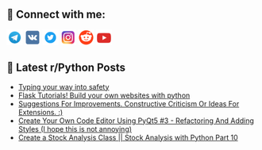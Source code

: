 ## 🔎 Connect with me:
[<img src="https://github.com/bullbesh/bullbesh/blob/main/images/Telegram.png" width="32" height="32" />](https://t.me/bullbesh)
[<img src="https://github.com/bullbesh/bullbesh/blob/main/images/VK.png" width="32" height="32" />](https://vk.com/bullbesh)
[<img src="https://github.com/bullbesh/bullbesh/blob/main/images/Twitter.png" width="32" height="32" />](https://twitter.com/bullbesh1)
[<img src="https://github.com/bullbesh/bullbesh/blob/main/images/Instagram.png" width="32" height="32" />](https://www.instagram.com/bullbesh)
[<img src="https://github.com/bullbesh/bullbesh/blob/main/images/Reddit.png" width="32" height="32" />](https://www.reddit.com/user/bullbesh)
[<img src="https://github.com/bullbesh/bullbesh/blob/main/images/YouTube.png" width="32" height="32" />](https://www.youtube.com/channel/UCtfjRs6uzgq5mfm8S06WTcg)

## 📕 Latest r/Python Posts
<!-- BLOG-POST-LIST:START -->
- [Typing your way into safety](https://www.reddit.com/r/Python/comments/w4sg55/typing_your_way_into_safety/)
- [Flask Tutorials! Build your own websites with python](https://www.reddit.com/r/Python/comments/w4rjl8/flask_tutorials_build_your_own_websites_with/)
- [Suggestions For Improvements. Constructive Criticism Or Ideas For Extensions. :&rpar;](https://www.reddit.com/r/Python/comments/w4pxbx/suggestions_for_improvements_constructive/)
- [Create Your Own Code Editor Using PyQt5 #3 - Refactoring And Adding Styles &lpar;I hope this is not annoying&rpar;](https://www.reddit.com/r/Python/comments/w4pj3j/create_your_own_code_editor_using_pyqt5_3/)
- [Create a Stock Analysis Class || Stock Analysis with Python Part 10](https://www.reddit.com/r/Python/comments/w4pca3/create_a_stock_analysis_class_stock_analysis_with/)
<!-- BLOG-POST-LIST:END -->
